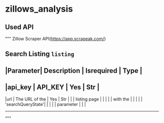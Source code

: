 # zillows_analysis

## Used API

"""
Zillow Scraper API(https://app.scrapeak.com/)

## Search Listing `listing`

## |Parameter| Description | Isrequired | Type |

## |api_key | API_KEY | Yes | Str |

|url | The URL of the | Yes | Str |
| | listing page | | |
| | with the | | |
| | 'searchQueryState'| | |
| | parameter | | |

---

"""
